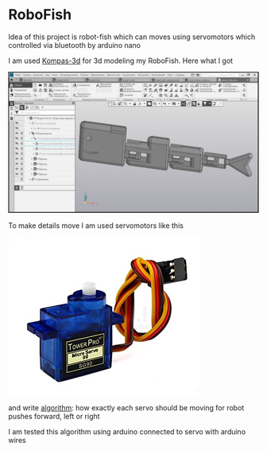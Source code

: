 # RoboFish

Idea of this project is robot-fish which can moves using servomotors which controlled via bluetooth by arduino nano

I am used [Kompas-3d](https://kompas.ru/) for 3d modeling my RoboFish. Here what I got

![](RoboFish.jpg)

To make details move I am used servomotors like this

![](servomotor.jpg)

and write [algorithm](main_controller.c): how exactly each servo should be moving for robot pushes forward, left or right

I am tested this algorithm using arduino connected to servo with arduino wires
